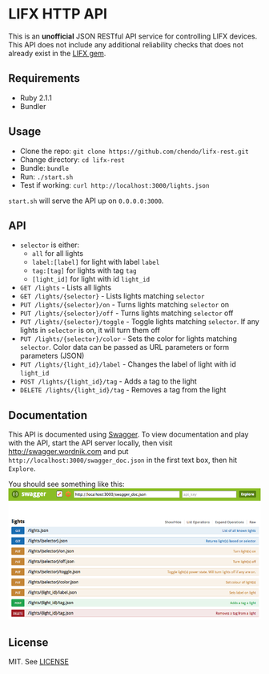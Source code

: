 # LIFX HTTP API

This is an **unofficial** JSON RESTful API service for controlling LIFX devices. This API does not include any additional reliability checks that does not already exist in the [LIFX gem](https://github.com/LIFX/lifx-gem).

## Requirements

* Ruby 2.1.1
* Bundler

## Usage

* Clone the repo: `git clone https://github.com/chendo/lifx-rest.git`
* Change directory: `cd lifx-rest`
* Bundle: `bundle`
* Run: `./start.sh`
* Test if working: `curl http://localhost:3000/lights.json`

`start.sh` will serve the API up on `0.0.0.0:3000`.

## API

* `selector` is either:
  * `all` for all lights
  * `label:[label]` for light with label `label`
  * `tag:[tag]` for lights with tag `tag`
  * `[light_id]` for light with id `light_id`
* `GET /lights` - Lists all lights
* `GET /lights/{selector}` - Lists lights matching `selector`
* `PUT /lights/{selector}/on` - Turns lights matching `selector` on
* `PUT /lights/{selector}/off` - Turns lights matching `selector` off
* `PUT /lights/{selector}/toggle` - Toggle lights matching `selector`. If any lights in `selector` is on, it will turn them off
* `PUT /lights/{selector}/color` - Sets the color for lights matching `selector`. Color data can be passed as URL parameters or form parameters (JSON)
* `PUT /lights/{light_id}/label` - Changes the label of light with id `light_id`
* `POST /lights/{light_id}/tag` - Adds a tag to the light
* `DELETE /lights/{light_id}/tag` - Removes a tag from the light

## Documentation

This API is documented using [Swagger](https://github.com/wordnik/swagger-ui).
To view documentation and play with the API, start the API server locally, then visit http://swagger.wordnik.com and put `http://localhost:3000/swagger_doc.json` in the first text box, then hit `Explore`.

You should see something like this:
![Swagger screenshot](doc.png)

## License

MIT. See [LICENSE](LICENSE)
